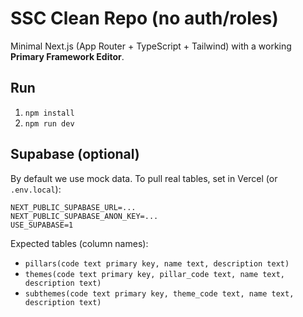 # SSC Clean Repo (no auth/roles)

Minimal Next.js (App Router + TypeScript + Tailwind) with a working **Primary Framework Editor**.

## Run
1. `npm install`
2. `npm run dev`

## Supabase (optional)
By default we use mock data. To pull real tables, set in Vercel (or `.env.local`):

```
NEXT_PUBLIC_SUPABASE_URL=...
NEXT_PUBLIC_SUPABASE_ANON_KEY=...
USE_SUPABASE=1
```

Expected tables (column names):
- `pillars(code text primary key, name text, description text)`
- `themes(code text primary key, pillar_code text, name text, description text)`
- `subthemes(code text primary key, theme_code text, name text, description text)`
